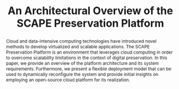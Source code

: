 ---
abstract: Cloud and data-intensive computing technologies have introduced novel methods
  to develop virtualized and scalable applications. The SCAPE Preservation Platform
  is an environment that leverages cloud computing in order to overcome scalability
  limitations in the context of digital preservation. In this paper, we provide an
  overview of the platform architecture and its system requirements. Furthermore,
  we present a flexible deployment model that can be used to dynamically reconfigure
  the system and provide initial insights on employing an open-source cloud platform
  for its realization.
creators:
- Schmidt, Rainer
date: null
document_url: https://services.phaidra.univie.ac.at/api/object/o:293767/download
grand_parent: iPRES
institutions: []
keywords:
- ischool
- toronto
- canada
- cloud computing
- scalability
- digital preservation
- open-source software
landing_page_url: https://phaidra.univie.ac.at/o:293767
language: eng
layout: publication
license: CC BY-NC-SA 3.0 AT
notes_url: null
parent: iPRES 2012
presentation_url: null
publication_type: paper
size: 551607
source_name: iPRES
title: An Architectural Overview of the SCAPE Preservation Platform
year: 2012
---